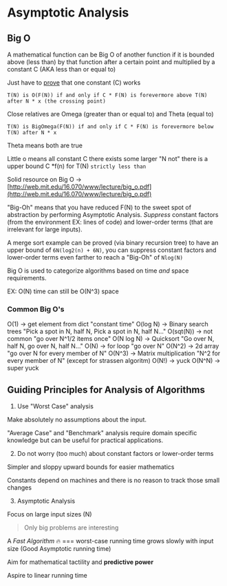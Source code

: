 # Asymptotic Analysis

## Big O

A mathematical function can be Big O of another function if it is bounded above (less than) by that function after a certain point and multiplied by a constant C (AKA less than or equal to)

Just have to [prove](../../math/proofs/proofs.md) that one constant (C) works

```
T(N) is O(F(N)) if and only if C * F(N) is forevermore above T(N) after N * x (the crossing point)
```

Close relatives are Omega (greater than or equal to) and Theta (equal to)

```
T(N) is BigOmega(F(N)) if and only if C * F(N) is forevermore below T(N) after N * x
```

Theta means both are true

Little o means all constant C there exists some larger "N not" there is a upper bound C \*f(n) for T(N) `strictly less than`

Solid resource on Big O -> [http://web.mit.edu/16.070/www/lecture/big_o.pdf](http://web.mit.edu/16.070/www/lecture/big_o.pdf)

"Big-Oh" means that you have reduced F(N) to the sweet spot of abstraction by performing Asymptotic Analysis. _Suppress_ constant factors (from the environment EX: lines of code) and lower-order terms (that are irrelevant for large inputs).

A merge sort example can be proved (via binary recursion tree) to have an upper bound of `6N(log2(n) + 6N)`, you can suppress constant factors and lower-order terms even farther to reach a "Big-Oh" of `Nlog(N)`

Big O is used to categorize algorithms based on time _and_ space requirements.

EX: O(N) time can still be O(N^3) space

### Common Big O's

O(1) -> get element from dict "constant time"
O(log N) -> Binary search trees "Pick a spot in N, half N, Pick a spot in N, half N..."
O(sqt(N)) -> not common "go over N^1/2 items once"
O(N log N) -> Quicksort "Go over N, half N, go over N, half N..."
O(N) -> for loop "go over N"
O(N^2) -> 2d array "go over N for every member of N"
O(N^3) -> Matrix multiplication "N^2 for every member of N" (except for strassen algoritm)
O(N!) -> yuck
O(N^N) -> super yuck

## Guiding Principles for Analysis of Algorithms

1.  Use "Worst Case" analysis

Make absolutely no assumptions about the input.

"Average Case" and "Benchmark" analysis require domain specific knowledge but can be useful for practical applications.

2.  Do not worry (too much) about constant factors or lower-order terms

Simpler and sloppy upward bounds for easier mathematics

Constants depend on machines and there is no reason to track those small changes

3.  Asymptotic Analysis

Focus on large input sizes (N)

> Only big problems are interesting

A _Fast Algorithm_ 🔥 === worst-case running time grows slowly with input size (Good Asymptotic running time)

Aim for mathematical tactility and **predictive power**

Aspire to linear running time
